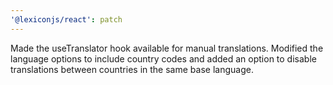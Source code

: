 ```yaml
---
'@lexiconjs/react': patch
---
```


Made the useTranslator hook available for manual translations. Modified the language options to include country codes and added an option to disable translations between countries in the same base language.
